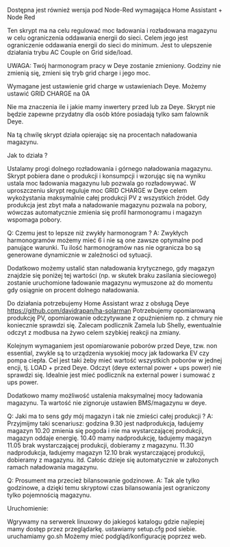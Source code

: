 Dostępna jest również wersja pod Node-Red wymagająca Home Assistant + Node Red

Ten skrypt ma na celu regulować moc ładowania i rozładowana magazynu w celu ograniczenia oddawania energii do sieci.
Celem jego jest ograniczenie oddawania energii do sieci do minimum.
Jest to ulepszenie działania trybu AC Couple on Grid side/load.

UWAGA: Twój harmonogram pracy w Deye zostanie zmieniony. Godziny nie zmienią się, zmieni się tryb grid charge i jego moc.

Wymagane jest ustawienie grid charge w ustawieniach Deye. Możemy ustawić GRID CHARGE na 0A

Nie ma znaczenia ile i jakie mamy inwertery przed lub za Deye.
Skrypt nie będzie zapewne przydatny dla osób które posiadają tylko sam falownik Deye.

Na tą chwilę skrypt działa opierając się na procentach naładowania magazynu. 

Jak to działa ?

Ustalamy progi dolnego rozładowania i górnego naładowania magazynu. Skrypt pobiera dane o produkcji i konsumpcji i wzorując się na wyniku
ustala moc ładowania magazynu lub pozwala go rozładowywać. W uproszczeniu skrypt reguluje moc GRID CHARGE w Deye celem wykożystania maksymalnie
całej produkcji PV z wszystkich źródeł. Gdy produkcja jest zbyt mała a naładowanie magazynu pozwala na pobory, wówczas automatycznie zmienia
się profil harmonogramu i magazyn wspomaga pobory.

Q: Czemu jest to lepsze niż zwykły harmonogram ?
A: Zwykłych harmonogramów możemy mieć 6 i nie są one zawsze optymalne pod panujące warunki. Tu ilość harmonogramów nas nie ogranicza bo są generowane dynamicznie w zależności
od sytuacji.

Dodatkowo możemy ustalić stan naładowania krytycznego, gdy magazyn znajdzie się poniżej tej wartości (np. w skutek braku zasilania sieciowego)
zostanie uruchomione ładowanie magazynu wymuszone aż do momentu gdy osiągnie on procent dolnego naładowania.

Do działania potrzebujemy Home Assistant wraz z obsługą Deye https://github.com/davidrapan/ha-solarman
Potrzebujemy opomiarowaną produkcję PV, opomiarowanie odczytywane z opuźnieniem np. z chmury nie koniecznie sprawdzi się.
Zalecam podlicznik Zamela lub Shelly, ewentualnie odczyt z modbusa na żywo celem szybkiej reakcji na zmiany.

Kolejnym wymaganiem jest opomiarowanie poborów przed Deye, tzw. non essential, zwykle są to urządzenia wysokiej mocy jak ładowarka EV czy pompa ciepła.
Cel jest taki żeby mieć wartość wszystkich poborów w jednej encji, tj. LOAD + przed Deye. Odczyt (deye external power + ups power) nie sprawdzi się.
Idealnie jest mieć podlicznik na external power i sumować z ups power.

Dodatkowo mamy możliwość ustalenia maksymalnej mocy ładowania magazynu. Ta wartość nie zignoruje ustawien BMS/magazynu w deye.

Q: Jaki ma to sens gdy mój magazyn i tak nie zmieści całej produkcji ?
A: Przyjmijmy taki scenariusz:
godzina 
9.30 jest nadprodukcja, ładujemy magazyn
10.20 zmienia się pogoda i nie ma wystarczającej produkcji, magazyn oddaje energię.
10.40 mamy nadprodukcję, ładujemy magazyn
11.05 brak wystarczającej produkcji, dobieramy z magazynu.
11.30 nadprodukcja, ładujemy magazyn
12.10 brak wystarczającej produkcji, dobieramy z magazynu.
itd.
Całośc dzieje się automatycznie w założonych ramach naładowania magazynu.

Q: Prosument ma przecież bilansowanie godzinowe.
A: Tak ale tylko godzinowe, a dzięki temu skryptowi czas bilansowania jest ograniczony tylko pojemnością magazynu.


Uruchomienie:

Wgrywamy na serwerek linuxowy do jakiegoś katalogu gdzie najlepiej mamy dostęp przez przeglądarkę. ustawiamy setup.cfg pod siebie. uruchamiamy go.sh
Możemy mieć podgląd/konfigurację poprzez web.